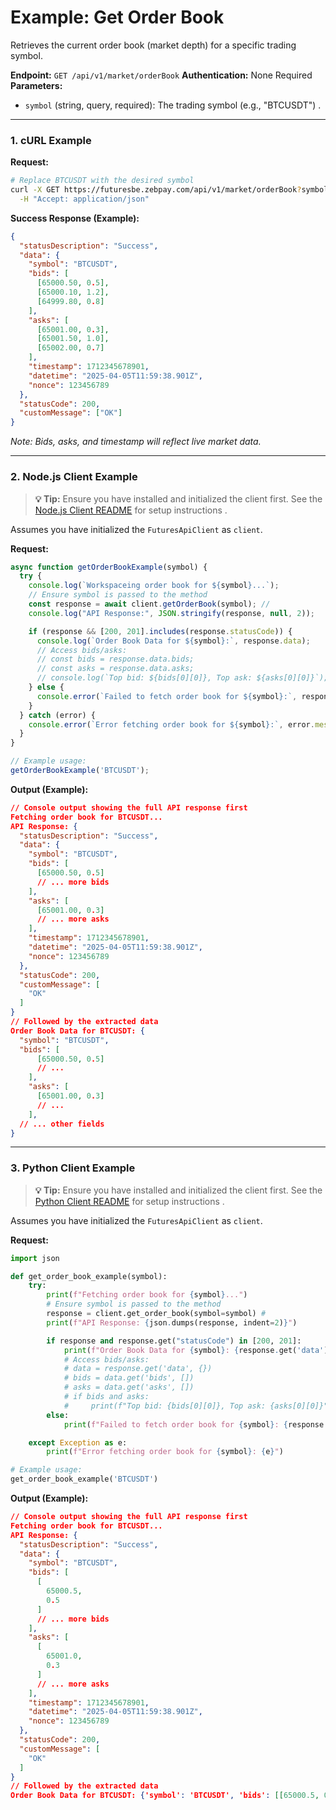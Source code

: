 # Example: Get Order Book

Retrieves the current order book (market depth) for a specific trading symbol.

**Endpoint:** `GET /api/v1/market/orderBook`
**Authentication:** None Required
**Parameters:**
* `symbol` (string, query, required): The trading symbol (e.g., "BTCUSDT") .

---

### 1. cURL Example

**Request:**

```bash
# Replace BTCUSDT with the desired symbol
curl -X GET https://futuresbe.zebpay.com/api/v1/market/orderBook?symbol=BTCUSDT \
  -H "Accept: application/json"
```

**Success Response (Example):**

```json
{
  "statusDescription": "Success",
  "data": {
    "symbol": "BTCUSDT",
    "bids": [
      [65000.50, 0.5],
      [65000.10, 1.2],
      [64999.80, 0.8]
    ],
    "asks": [
      [65001.00, 0.3],
      [65001.50, 1.0],
      [65002.00, 0.7]
    ],
    "timestamp": 1712345678901,
    "datetime": "2025-04-05T11:59:38.901Z",
    "nonce": 123456789
  },
  "statusCode": 200,
  "customMessage": ["OK"]
}
```
*Note: Bids, asks, and timestamp will reflect live market data.*

---

### 2. Node.js Client Example

> **💡 Tip:** Ensure you have installed and initialized the client first. See the [Node.js Client README](../../../clients/http/node/README.md) for setup instructions .

Assumes you have initialized the `FuturesApiClient` as `client`.

**Request:**

```javascript
async function getOrderBookExample(symbol) {
  try {
    console.log(`Workspaceing order book for ${symbol}...`);
    // Ensure symbol is passed to the method
    const response = await client.getOrderBook(symbol); //
    console.log("API Response:", JSON.stringify(response, null, 2));

    if (response && [200, 201].includes(response.statusCode)) {
      console.log(`Order Book Data for ${symbol}:`, response.data);
      // Access bids/asks:
      // const bids = response.data.bids;
      // const asks = response.data.asks;
      // console.log(`Top bid: ${bids[0][0]}, Top ask: ${asks[0][0]}`);
    } else {
      console.error(`Failed to fetch order book for ${symbol}:`, response.statusDescription);
    }
  } catch (error) {
    console.error(`Error fetching order book for ${symbol}:`, error.message);
  }
}

// Example usage:
getOrderBookExample('BTCUSDT');
```

**Output (Example):**

```json
// Console output showing the full API response first
Fetching order book for BTCUSDT...
API Response: {
  "statusDescription": "Success",
  "data": {
    "symbol": "BTCUSDT",
    "bids": [
      [65000.50, 0.5]
      // ... more bids
    ],
    "asks": [
      [65001.00, 0.3]
      // ... more asks
    ],
    "timestamp": 1712345678901,
    "datetime": "2025-04-05T11:59:38.901Z",
    "nonce": 123456789
  },
  "statusCode": 200,
  "customMessage": [
    "OK"
  ]
}
// Followed by the extracted data
Order Book Data for BTCUSDT: {
  "symbol": "BTCUSDT",
  "bids": [
      [65000.50, 0.5]
      // ...
    ],
    "asks": [
      [65001.00, 0.3]
      // ...
    ],
  // ... other fields
}
```

---

### 3. Python Client Example

> **💡 Tip:** Ensure you have installed and initialized the client first. See the [Python Client README](../../../clients/http/python/README.md) for setup instructions .

Assumes you have initialized the `FuturesApiClient` as `client`.

**Request:**

```python
import json

def get_order_book_example(symbol):
    try:
        print(f"Fetching order book for {symbol}...")
        # Ensure symbol is passed to the method
        response = client.get_order_book(symbol=symbol) #
        print(f"API Response: {json.dumps(response, indent=2)}")

        if response and response.get("statusCode") in [200, 201]:
            print(f"Order Book Data for {symbol}: {response.get('data')}")
            # Access bids/asks:
            # data = response.get('data', {})
            # bids = data.get('bids', [])
            # asks = data.get('asks', [])
            # if bids and asks:
            #     print(f"Top bid: {bids[0][0]}, Top ask: {asks[0][0]}")
        else:
            print(f"Failed to fetch order book for {symbol}: {response.get('statusDescription')}")

    except Exception as e:
        print(f"Error fetching order book for {symbol}: {e}")

# Example usage:
get_order_book_example('BTCUSDT')
```

**Output (Example):**

```json
// Console output showing the full API response first
Fetching order book for BTCUSDT...
API Response: {
  "statusDescription": "Success",
  "data": {
    "symbol": "BTCUSDT",
    "bids": [
      [
        65000.5,
        0.5
      ]
      // ... more bids
    ],
    "asks": [
      [
        65001.0,
        0.3
      ]
      // ... more asks
    ],
    "timestamp": 1712345678901,
    "datetime": "2025-04-05T11:59:38.901Z",
    "nonce": 123456789
  },
  "statusCode": 200,
  "customMessage": [
    "OK"
  ]
}
// Followed by the extracted data
Order Book Data for BTCUSDT: {'symbol': 'BTCUSDT', 'bids': [[65000.5, 0.5], ...], 'asks': [[65001.0, 0.3], ...], ...}
```
